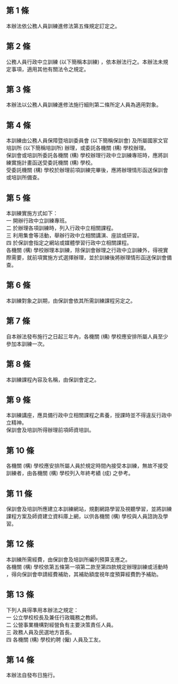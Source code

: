 第 1 條
-------
本辦法依公務人員訓練進修法第五條規定訂定之。

第 2 條
-------
公務人員行政中立訓練 (以下簡稱本訓練) ，依本辦法行之。本辦法未規  
定事項，適用其他有關法令之規定。

第 3 條
-------
本辦法以公務人員訓練進修法施行細則第二條所定人員為適用對象。

第 4 條
-------
本訓練由公務人員保障暨培訓委員會 (以下簡稱保訓會) 及所屬國家文官  
培訓所 (以下簡稱培訓所) 辦理，或委託各機關 (構) 學校辦理。  
保訓會或培訓所委託各機關 (構) 學校辦理行政中立訓練專班時，應將訓  
練實施計畫函送受委託機關 (構) 學校。  
受委託機關 (構) 學校於辦理前項訓練完畢後，應將辦理情形函送保訓會  
或培訓所備查。

第 5 條
-------
本訓練實施方式如下：  
一  開辦行政中立訓練專班。  
二  於辦理各項訓練時，列入行政中立相關課程。  
三  利用集會等活動，舉辦行政中立相關講演、座談或研習。  
四  於保訓會指定之網站或媒體學習行政中立相關課程。  
各機關 (構) 學校辦理本訓練，除保訓會辦理之行政中立訓練外，得視實  
際需要，就前項實施方式選擇辦理，並於訓練後將辦理情形函送保訓會備  
查。

第 6 條
-------
本訓練對象之訓期，由保訓會依其所需訓練課程另定之。

第 7 條
-------
自本辦法發布施行之日起三年內，各機關 (構) 學校應安排所屬人員至少  
參加本訓練一次。

第 8 條
-------
本訓練課程內容及名稱，由保訓會定之。

第 9 條
-------
本訓練講座，應具備行政中立相關課程之素養，授課時並不得違反行政中  
立精神。  
保訓會及培訓所得辦理前項師資培訓。

第 10 條
--------
各機關 (構) 學校應安排所屬人員於規定時間內接受本訓練，無故不接受  
訓練者，由各機關 (構) 學校列入年終考績 (成) 之參考。

第 11 條
--------
保訓會及培訓所應建立本訓練網站，規劃網路學習及視聽學習，並將訓練  
課程方案及師資建立資料庫上網，以供各機關 (構) 學校與人員諮詢及學  
習。

第 12 條
--------
本訓練所需經費，由保訓會及培訓所編列預算支應之。  
各機關 (構) 學校依第五條第一項第二款至第四款規定辦理訓練或活動時  
，得向保訓會申請經費補助，其補助額度視年度預算經費酌予補助。

第 13 條
--------
下列人員得準用本辦法之規定：  
一  公立學校校長及兼任行政職務之教師。  
二  公營事業機構對經營負有主要決策責任人員。  
三  政務人員及民選地方首長。  
四  各機關 (構) 學校約聘 (僱) 人員及工友。

第 14 條
--------
本辦法自發布日施行。


